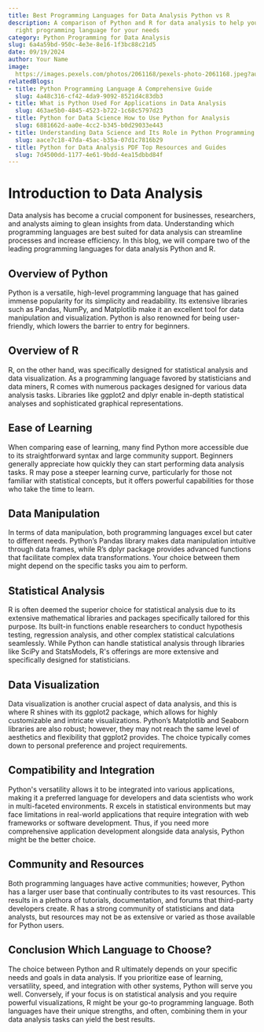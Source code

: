 ```yaml
---
title: Best Programming Languages for Data Analysis Python vs R
description: A comparison of Python and R for data analysis to help you choose the
  right programming language for your needs
category: Python Programming for Data Analysis
slug: 6a4a59bd-950c-4e3e-8e16-1f3bc88c21d5
date: 09/19/2024
author: Your Name
image: 
  https://images.pexels.com/photos/2061168/pexels-photo-2061168.jpeg?auto=compress&cs=tinysrgb&w=600
relatedBlogs:
- title: Python Programming Language A Comprehensive Guide
  slug: 4a48c316-cf42-4da9-9092-8521d4c83db3
- title: What is Python Used For Applications in Data Analysis
  slug: 463ae5b0-4845-4523-b722-1c68c5797d23
- title: Python for Data Science How to Use Python for Analysis
  slug: 6881662d-aa0e-4cc2-b345-b0d29033e443
- title: Understanding Data Science and Its Role in Python Programming
  slug: aace7c18-47da-45ac-b35a-07d1c7816b29
- title: Python for Data Analysis PDF Top Resources and Guides
  slug: 7d4500dd-1177-4e61-9bdd-4ea15dbbd84f
---
```


# Introduction to Data Analysis

Data analysis has become a crucial component for businesses, researchers, and analysts aiming to glean insights from data. Understanding which programming languages are best suited for data analysis can streamline processes and increase efficiency. In this blog, we will compare two of the leading programming languages for data analysis Python and R.

## Overview of Python

Python is a versatile, high-level programming language that has gained immense popularity for its simplicity and readability. Its extensive libraries such as Pandas, NumPy, and Matplotlib make it an excellent tool for data manipulation and visualization. Python is also renowned for being user-friendly, which lowers the barrier to entry for beginners.

## Overview of R

R, on the other hand, was specifically designed for statistical analysis and data visualization. As a programming language favored by statisticians and data miners, R comes with numerous packages designed for various data analysis tasks. Libraries like ggplot2 and dplyr enable in-depth statistical analyses and sophisticated graphical representations.

## Ease of Learning

When comparing ease of learning, many find Python more accessible due to its straightforward syntax and large community support. Beginners generally appreciate how quickly they can start performing data analysis tasks. R may pose a steeper learning curve, particularly for those not familiar with statistical concepts, but it offers powerful capabilities for those who take the time to learn.

## Data Manipulation

In terms of data manipulation, both programming languages excel but cater to different needs. Python’s Pandas library makes data manipulation intuitive through data frames, while R’s dplyr package provides advanced functions that facilitate complex data transformations. Your choice between them might depend on the specific tasks you aim to perform.

## Statistical Analysis

R is often deemed the superior choice for statistical analysis due to its extensive mathematical libraries and packages specifically tailored for this purpose. Its built-in functions enable researchers to conduct hypothesis testing, regression analysis, and other complex statistical calculations seamlessly. While Python can handle statistical analysis through libraries like SciPy and StatsModels, R's offerings are more extensive and specifically designed for statisticians.

## Data Visualization

Data visualization is another crucial aspect of data analysis, and this is where R shines with its ggplot2 package, which allows for highly customizable and intricate visualizations. Python’s Matplotlib and Seaborn libraries are also robust; however, they may not reach the same level of aesthetics and flexibility that ggplot2 provides. The choice typically comes down to personal preference and project requirements.

## Compatibility and Integration

Python's versatility allows it to be integrated into various applications, making it a preferred language for developers and data scientists who work in multi-faceted environments. R excels in statistical environments but may face limitations in real-world applications that require integration with web frameworks or software development. Thus, if you need more comprehensive application development alongside data analysis, Python might be the better choice.

## Community and Resources

Both programming languages have active communities; however, Python has a larger user base that continually contributes to its vast resources. This results in a plethora of tutorials, documentation, and forums that third-party developers create. R has a strong community of statisticians and data analysts, but resources may not be as extensive or varied as those available for Python users.

## Conclusion Which Language to Choose?

The choice between Python and R ultimately depends on your specific needs and goals in data analysis. If you prioritize ease of learning, versatility, speed, and integration with other systems, Python will serve you well. Conversely, if your focus is on statistical analysis and you require powerful visualizations, R might be your go-to programming language. Both languages have their unique strengths, and often, combining them in your data analysis tasks can yield the best results.